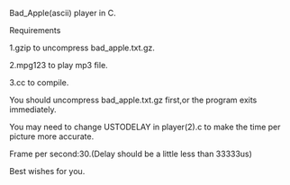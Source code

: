 Bad_Apple(ascii) player in C.

Requirements

1.gzip to uncompress bad_apple.txt.gz.

2.mpg123 to play mp3 file.

3.cc to compile.

You should uncompress bad_apple.txt.gz first,or the program exits immediately.

You may need to change USTODELAY in player(2).c to make the time per picture more accurate.

Frame per second:30.(Delay should be a little less than 33333us)

Best wishes for you.